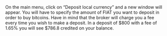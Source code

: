 On the main menu, click on “Deposit local currency” and a new window will appear. You will have to specify the amount of FIAT you want to deposit in order to buy bitcoins. Have in mind that the broker will charge you a fee every time you wish to make a deposit. In a deposit of $800 with a fee of 1.65% you will see $786.8 credited on your balance.
